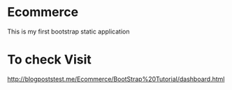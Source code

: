 # Ecommerce
This is my first bootstrap static application 

# To check Visit
http://blogpoststest.me/Ecommerce/BootStrap%20Tutorial/dashboard.html
